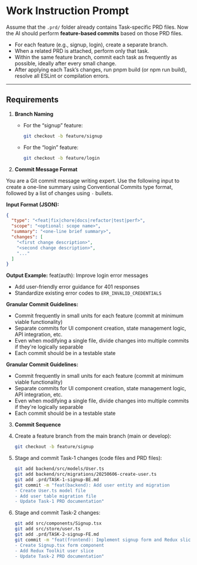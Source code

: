 # Work Instruction Prompt

Assume that the `.prd/` folder already contains Task-specific PRD files. Now the AI should perform **feature-based
commits** based on those PRD files.

- For each feature (e.g., signup, login), create a separate branch.
- When a related PRD is attached, perform only that task.
- Within the same feature branch, commit each task as frequently as possible, ideally after every small change.
- After applying each Task’s changes, run pnpm build (or npm run build), resolve all ESLint or compilation errors.

---

## Requirements

1. **Branch Naming**

    - For the “signup” feature:
      ```bash
      git checkout -b feature/signup
      ```
    - For the “login” feature:
      ```bash
      git checkout -b feature/login
      ```

2. **Commit Message Format**

You are a Git commit message writing expert. Use the following input to create a one-line summary using Conventional Commits type format, followed by a list of changes using `-` bullets.

**Input Format (JSON):**
```json
{
  "type": "<feat|fix|chore|docs|refactor|test|perf>",
  "scope": "<optional: scope name>",
  "summary": "<one-line brief summary>",
  "changes": [
    "<first change description>",
    "<second change description>",
    "..."
  ]
}
```

**Output Example:**
feat(auth): Improve login error messages
- Add user-friendly error guidance for 401 responses
- Standardize existing error codes to `ERR_INVALID_CREDENTIALS`

**Granular Commit Guidelines:**
- Commit frequently in small units for each feature (commit at minimum viable functionality)
- Separate commits for UI component creation, state management logic, API integration, etc.
- Even when modifying a single file, divide changes into multiple commits if they're logically separable
- Each commit should be in a testable state

**Granular Commit Guidelines:**
- Commit frequently in small units for each feature (commit at minimum viable functionality)
- Separate commits for UI component creation, state management logic, API integration, etc.
- Even when modifying a single file, divide changes into multiple commits if they're logically separable
- Each commit should be in a testable state

3. **Commit Sequence**
1. Create a feature branch from the main branch (main or develop):
   ```bash
   git checkout -b feature/signup
   ```
1. Stage and commit Task-1 changes (code files and PRD files):
   ```bash
   git add backend/src/models/User.ts
   git add backend/src/migrations/20250606-create-user.ts
   git add .prd/TASK-1-signup-BE.md
   git commit -m "feat(backend): Add user entity and migration
   - Create User.ts model file
   - Add user table migration file
   - Update Task-1 PRD documentation"
   ```
1. Stage and commit Task-2 changes:

   ```bash
   git add src/components/Signup.tsx
   git add src/store/user.ts
   git add .prd/TASK-2-signup-FE.md
   git commit -m "feat(frontend): Implement signup form and Redux slice
   - Create Signup.tsx form component
   - Add Redux Toolkit user slice
   - Update Task-2 PRD documentation"
   ```
